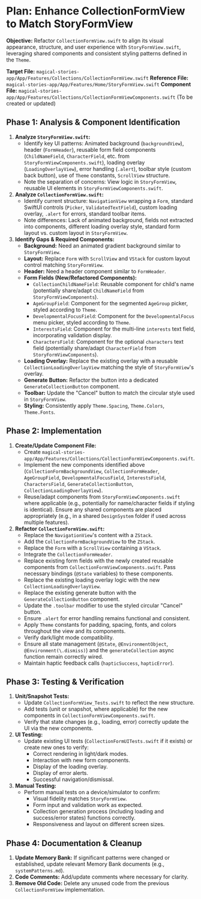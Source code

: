 # Plan: Enhance CollectionFormView to Match StoryFormView

**Objective:** Refactor `CollectionFormView.swift` to align its visual appearance, structure, and user experience with `StoryFormView.swift`, leveraging shared components and consistent styling patterns defined in the `Theme`.

**Target File:** `magical-stories-app/App/Features/Collections/CollectionFormView.swift`
**Reference File:** `magical-stories-app/App/Features/Home/StoryFormView.swift`
**Component File:** `magical-stories-app/App/Features/Collections/CollectionFormViewComponents.swift` (To be created or updated)

## Phase 1: Analysis & Component Identification

1.  **Analyze `StoryFormView.swift`:**
    *   Identify key UI patterns: Animated background (`backgroundView`), header (`FormHeader`), reusable form field components (`ChildNameField`, `CharacterField`, etc. from `StoryFormViewComponents.swift`), loading overlay (`LoadingOverlayView`), error handling (`.alert`), toolbar style (custom back button), use of `Theme` constants, `ScrollView` structure.
    *   Note the separation of concerns: View logic in `StoryFormView`, reusable UI elements in `StoryFormViewComponents.swift`.
2.  **Analyze `CollectionFormView.swift`:**
    *   Identify current structure: `NavigationView` wrapping a `Form`, standard SwiftUI controls (`Picker`, `ValidatedTextField`), custom loading overlay, `.alert` for errors, standard toolbar items.
    *   Note differences: Lack of animated background, fields not extracted into components, different loading overlay style, standard form layout vs. custom layout in `StoryFormView`.
3.  **Identify Gaps & Required Components:**
    *   **Background:** Need an animated gradient background similar to `StoryFormView`.
    *   **Layout:** Replace `Form` with `ScrollView` and `VStack` for custom layout control matching `StoryFormView`.
    *   **Header:** Need a header component similar to `FormHeader`.
    *   **Form Fields (New/Refactored Components):**
        *   `CollectionChildNameField`: Reusable component for child's name (potentially share/adapt `ChildNameField` from `StoryFormViewComponents`).
        *   `AgeGroupField`: Component for the segmented `AgeGroup` picker, styled according to `Theme`.
        *   `DevelopmentalFocusField`: Component for the `DevelopmentalFocus` menu picker, styled according to `Theme`.
        *   `InterestsField`: Component for the multi-line `interests` text field, incorporating validation display.
        *   `CharactersField`: Component for the optional `characters` text field (potentially share/adapt `CharacterField` from `StoryFormViewComponents`).
    *   **Loading Overlay:** Replace the existing overlay with a reusable `CollectionLoadingOverlayView` matching the style of `StoryFormView`'s overlay.
    *   **Generate Button:** Refactor the button into a dedicated `GenerateCollectionButton` component.
    *   **Toolbar:** Update the "Cancel" button to match the circular style used in `StoryFormView`.
    *   **Styling:** Consistently apply `Theme.Spacing`, `Theme.Colors`, `Theme.Fonts`.

## Phase 2: Implementation

1.  **Create/Update Component File:**
    *   Create `magical-stories-app/App/Features/Collections/CollectionFormViewComponents.swift`.
    *   Implement the new components identified above (`CollectionFormBackgroundView`, `CollectionFormHeader`, `AgeGroupField`, `DevelopmentalFocusField`, `InterestsField`, `CharactersField`, `GenerateCollectionButton`, `CollectionLoadingOverlayView`).
    *   Reuse/adapt components from `StoryFormViewComponents.swift` where applicable (e.g., potentially for name/character fields if styling is identical). Ensure any shared components are placed appropriately (e.g., in a shared `DesignSystem` folder if used across multiple features).
2.  **Refactor `CollectionFormView.swift`:**
    *   Replace the `NavigationView`'s content with a `ZStack`.
    *   Add the `CollectionFormBackgroundView` to the `ZStack`.
    *   Replace the `Form` with a `ScrollView` containing a `VStack`.
    *   Integrate the `CollectionFormHeader`.
    *   Replace existing form fields with the newly created reusable components from `CollectionFormViewComponents.swift`. Pass necessary bindings (`@State` variables) to these components.
    *   Replace the existing loading overlay logic with the new `CollectionLoadingOverlayView`.
    *   Replace the existing generate button with the `GenerateCollectionButton` component.
    *   Update the `.toolbar` modifier to use the styled circular "Cancel" button.
    *   Ensure `.alert` for error handling remains functional and consistent.
    *   Apply `Theme` constants for padding, spacing, fonts, and colors throughout the view and its components.
    *   Verify dark/light mode compatibility.
    *   Ensure all state management (`@State`, `@EnvironmentObject`, `@Environment(\.dismiss)`) and the `generateCollection` async function remain correctly wired.
    *   Maintain haptic feedback calls (`hapticSuccess`, `hapticError`).

## Phase 3: Testing & Verification

1.  **Unit/Snapshot Tests:**
    *   Update `CollectionFormView_Tests.swift` to reflect the new structure.
    *   Add tests (unit or snapshot, where applicable) for the new components in `CollectionFormViewComponents.swift`.
    *   Verify that state changes (e.g., loading, error) correctly update the UI via the new components.
2.  **UI Testing:**
    *   Update existing UI tests (`CollectionFormUITests.swift` if it exists) or create new ones to verify:
        *   Correct rendering in light/dark modes.
        *   Interaction with new form components.
        *   Display of the loading overlay.
        *   Display of error alerts.
        *   Successful navigation/dismissal.
3.  **Manual Testing:**
    *   Perform manual tests on a device/simulator to confirm:
        *   Visual fidelity matches `StoryFormView`.
        *   Form input and validation work as expected.
        *   Collection generation process (including loading and success/error states) functions correctly.
        *   Responsiveness and layout on different screen sizes.

## Phase 4: Documentation & Cleanup

1.  **Update Memory Bank:** If significant patterns were changed or established, update relevant Memory Bank documents (e.g., `systemPatterns.md`).
2.  **Code Comments:** Add/update comments where necessary for clarity.
3.  **Remove Old Code:** Delete any unused code from the previous `CollectionFormView` implementation.